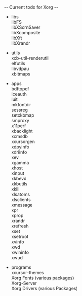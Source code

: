 -- Current todo for Xorg --

- libs  
libFS  
libXScrnSaver  
libXcomposite  
libXft  
libXrandr  

- utils  
xcb-util-renderutil  
elfutils  
libvdpau  
xbitmaps  

- apps  
bdftopcf  
iceauth  
luit  
mkfontdir  
sessreg  
setxkbmap  
smproxy  
x11perf  
xbacklight  
xcmsdb  
xcursorgen  
xdpyinfo  
xdriinfo  
xev  
xgamma  
xhost  
xinput  
xkbevd  
xkbutils  
xkill  
xlsatoms  
xlsclients  
xmessage  
xpr  
xprop  
xrandr  
xrefresh  
xset  
xsetroot  
xvinfo  
xwd  
xwininfo  
xwud  

- programs  
xcursor-themes  
Xorg Fonts (various packages)  
Xorg-Server  
Xorg Drivers (various Packages)  
